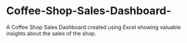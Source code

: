 # Coffee-Shop-Sales-Dashboard-
A Coffee Shop Sales Dashboard created using Excel showing valuable insights about the sales of the shop.
